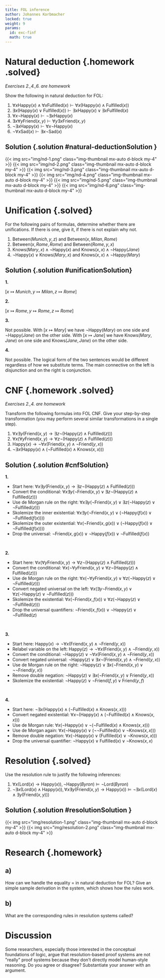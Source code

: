 ```yaml
---
title: FOL inference
author: Johannes Korbmacher
locked: true
weight: 9
params: 
  id: exc-finf
  math: true
---
```


# Natural deduction {.homework .solved}

_Exercises 2.,4.,6. are homework_

Show the following in natural deduction for FOL:

1. $\forall x\mathsf{Happy}(x)\land \forall x\mathsf{Fulfilled}(x)\vdash \forall x(\mathsf{Happy}(x)\land \mathsf{Fulfilled}(x))$
2. $\exists x(\mathsf{Happy}(x)\lor \mathsf{Fulfilled}(x))\vdash \exists x\mathsf{Happy}(x)\lor\exists x\mathsf{Fulfilled}(x)$
3. $\forall x\neg\mathsf{Happy}(x)\vdash \neg \exists x\mathsf{Happy}(x)$
4. $\exists x\forall y\mathsf{Friend}(x,y)\vdash \forall y\exists x\mathsf{Friend}(x,y)$
5. $\neg\exists x\mathsf{Happy}(x)\vdash \forall x\neg \mathsf{Happy}(x)$
6. $\neg\forall x\mathsf{Sad}(x)\vdash \exists x\neg \mathsf{Sad}(x)$

## Solution {.solution #natural-deductionSolution }

{{< img src="img/nd-1.png" class="img-thumbnail mx-auto d-block my-4" >}}
{{< img src="img/nd-2.png" class="img-thumbnail mx-auto d-block my-4" >}}
{{< img src="img/nd-3.png" class="img-thumbnail mx-auto d-block my-4" >}}
{{< img src="img/nd-4.png" class="img-thumbnail mx-auto d-block my-4" >}}
{{< img src="img/nd-5.png" class="img-thumbnail mx-auto d-block my-4" >}}
{{< img src="img/nd-6.png" class="img-thumbnail mx-auto d-block my-4" >}}



# Unification {.solved}

For the following pairs of formulas, determine whether there are unifications.
If there is one, give it, if there is not explain why not.

1. $\mathsf{Between}(Munich,y,z)$ and $\mathsf{Between}(x,Milan,Rome)$
2. $\mathsf{Between}(x,Rome,Rome)$ and $\mathsf{Between}(Rome,y,x)$
3. $\mathsf{Knows}(Mary,x)\land \neg\mathsf{Happy}(x)$ and $\mathsf{Knows}(x,x)\land\neg\mathsf{Happy}(Jane)$
4. $\neg\mathsf{Happy}(x)\lor \mathsf{Knows}(Mary,x)$ and $\mathsf{Knows}(x,x)\land\neg\mathsf{Happy}(Mary)$

## Solution {.solution #unificationSolution}

**1.**

$[x\mapsto Munich,y\mapsto Milan, z\mapsto Rome]$

**2.**

$[x\mapsto Rome,y\mapsto Rome, z\mapsto Rome]$


**3.**

Not possible. With $[x\mapsto Mary]$ we have $\neg\mathsf{Happy}(Mary)$ on one
side and $\neg\mathsf{Happy}(Jane)$ on the other side. With $[x\mapsto Jane]$
we have $\mathsf{Knows}(Mary, Jane)$ on one side and
$\mathsf{Knows}(Jane,Jane)$ on the other side.

**4.**

Not possible. The logical form of the two sentences would be different
regardless of how we substitute terms. The main connective on the left is
disjunction and on the right is conjunction.

# CNF {.homework .solved}

_Exercises 2.,4. are homework_

Transform the following formulas into FOL CNF. Give your step-by-step
transformation (you may perform several similar transformations in a single
step).

1. $\forall x\exists y (\mathsf{Friend}(x,y)\to \exists z\neg (\mathsf{Happy}(z)\land\mathsf{Fulfilled}(z)))$ 
2. $\forall x(\forall y \mathsf{Friend}(x,y)\to \forall z\neg (\mathsf{Happy}(z)\land\mathsf{Fulfilled}(z)))$ 
3. $\mathsf{Happy}(x)\to \neg\forall x(\mathsf{Friend}(x,y)\land \neg\mathsf{Friend}(y,x))$
4. $\neg \exists x(\mathsf{Happy}(x)\land(\neg\mathsf{Fulfilled}(x)\land\mathsf{Knows}(x,x)))$

## Solution {.solution #cnfSolution}

**1.**

+ Start here:
$\forall x\exists y(\mathsf{Friend}(x,y)\to\exists z\neg(\mathsf{Happy}(z)\land\mathsf{Fulfilled}(z)))$
+ Convert the conditional:
$\forall x\exists y(\neg\mathsf{Friend}(x,y)\lor\exists z\neg(\mathsf{Happy}(z)\land\mathsf{Fulfilled}(z)))$
+ Use de Morgan rule on the right:
$\forall x\exists y(\neg\mathsf{Friend}(x,y)\lor\exists z(\neg\mathsf{Happy}(z)\lor\neg\mathsf{Fulfilled}(z)))$
+ Skolemize the inner existential:
$\forall x\exists y(\neg\mathsf{Friend}(x,y)\lor(\neg\mathsf{Happy}(f(x))\lor\neg\mathsf{Fulfilled}(f(x))))$
+ Skolemize the outer existential:
$\forall x(\neg\mathsf{Friend}(x,g(x))\lor(\neg\mathsf{Happy}(f(x))\lor\neg\mathsf{Fulfilled}(f(x))))$
+ Drop the universal:
$\neg\mathsf{Friend}(x,g(x))\lor\neg\mathsf{Happy}(f(x))\lor\neg\mathsf{Fulfilled}(f(x))$

<br>

**2.**

+ Start here:
$\forall x(\forall y\mathsf{Friend}(x,y)\to\forall z\neg(\mathsf{Happy}(z)\land\mathsf{Fulfilled}(z)))$
+ Convert the conditional:
$\forall x(\neg\forall y\mathsf{Friend}(x,y)\lor\forall z\neg(\mathsf{Happy}(z)\land\mathsf{Fulfilled}(z)))$
+ Use de Morgan rule on the right:
$\forall x(\neg\forall y\mathsf{Friend}(x,y)\lor\forall z(\neg\mathsf{Happy}(z)\lor\neg\mathsf{Fulfilled}(z)))$
+ Convert negated universal on the left:
$\forall x(\exists y\neg\mathsf{Friend}(x,y)\lor\forall z(\neg\mathsf{Happy}(z)\lor\neg\mathsf{Fulfilled}(z)))$
+ Skolemize the existential:
$\forall x(\neg\mathsf{Friend}(x,f(x))\lor\forall z(\neg\mathsf{Happy}(z)\lor\neg\mathsf{Fulfilled}(z)))$
+ Drop the universal quantifiers:
$\neg\mathsf{Friend}(x,f(x))\lor\neg\mathsf{Happy}(z)\lor\neg\mathsf{Fulfilled}(z)$

<br>

**3.**

+ Start here:
$\mathsf{Happy}(x)\to\neg\forall x(\mathsf{Friend}(x,y)\land\neg\mathsf{Friend}(y,x))$
+ Relabel variable on the left:
$\mathsf{Happy}(z)\to\neg\forall x(\mathsf{Friend}(x,y)\land\neg\mathsf{Friend}(y,x))$
+ Convert the conditional:
$\neg\mathsf{Happy}(z)\lor\neg\forall x(\mathsf{Friend}(x,y)\land\neg\mathsf{Friend}(y,x))$
+ Convert negated universal:
$\neg\mathsf{Happy}(z)\lor\exists x\neg(\mathsf{Friend}(x,y)\land\neg\mathsf{Friend}(y,x))$
+ Use de Morgan rule on the right:
$\neg\mathsf{Happy}(z)\lor\exists x(\neg\mathsf{Friend}(x,y)\lor\neg\neg\mathsf{Friend}(y,x))$
+ Remove double negation:
$\neg\mathsf{Happy}(z)\lor\exists x(\neg\mathsf{Friend}(x,y)\lor\mathsf{Friend}(y,x))$
+ Skolemize the existential:
$\neg\mathsf{Happy}(z)\lor\neg\mathsf{Friend}(f,y)\lor\mathsf{Friend}(y,f)$

<br>

**4.**

+ Start here:
$\neg\exists x(\mathsf{Happy}(x)\land(\neg\mathsf{Fulfilled}(x)\land\mathsf{Knows}(x,x)))$
+ Convert negated existential:
$\forall x\neg(\mathsf{Happy}(x)\land(\neg\mathsf{Fulfilled}(x)\land\mathsf{Knows}(x,x)))$
+ Use de Morgan rule:
$\forall x(\neg\mathsf{Happy}(x)\lor\neg(\neg\mathsf{Fulfilled}(x)\land\mathsf{Knows}(x,x)))$
+ Use de Morgan again:
$\forall x(\neg\mathsf{Happy}(x)\lor(\neg\neg\mathsf{Fulfilled}(x)\lor\neg\mathsf{Knows}(x,x)))$
+ Remove double negation:
$\forall x(\neg\mathsf{Happy}(x)\lor(\mathsf{Fulfilled}(x)\lor\neg\mathsf{Knows}(x,x)))$
+ Drop the universal quantifier:
$\neg\mathsf{Happy}(x)\lor\mathsf{Fulfilled}(x)\lor\neg\mathsf{Knows}(x,x)$


# Resolution {.solved}

Use the resolution rule to justify the following inferences:

1. $\forall x(\mathsf{Lord}(x)\to \mathsf{Happy}(x)),\neg\mathsf{Happy}(Byron)\vDash \neg\mathsf{Lord}(Byron)$
2. $\neg\exists x(\mathsf{Lord}(x)\land \mathsf{Happy}(x)),\forall x\exists y(\mathsf{Friend}(x,y)\to \mathsf{Happy}(x))\vDash \neg\exists x(\mathsf{Lord}(x)\land \exists y(\mathsf{Friend}(x,y)))$

## Solution {.solution #resolutionSolution }

{{< img src="img/resolution-1.png" class="img-thumbnail mx-auto d-block my-4" >}}
{{< img src="img/resolution-2.png" class="img-thumbnail mx-auto d-block my-4" >}}


# Research {.homework}

## a)

How can we handle the equality $=$ in natural deduction for FOL? Give an simple
sample derivation in the system, which shows how the rules work.

## b)

What are the corresponding rules in resolution systems called? 

# Discussion

Some researchers, especially those interested in the conceptual foundations of
logic, argue that resolution-based proof systems are not "really" proof systems
because they don't directly model human-style reasoning. Do you agree or
disagree? Substantiate your answer with an argument. 
